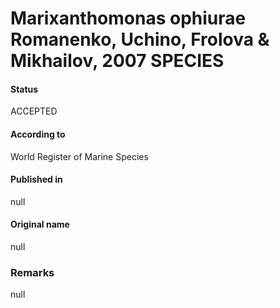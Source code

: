 Marixanthomonas ophiurae Romanenko, Uchino, Frolova & Mikhailov, 2007 SPECIES
=======

#### Status
ACCEPTED

#### According to
World Register of Marine Species

#### Published in
null

#### Original name
null

### Remarks
null
